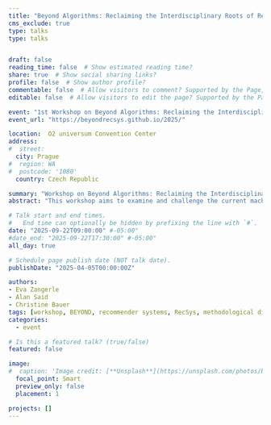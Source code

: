 ```yaml
---
title: "Beyond Algorithms: Reclaiming the Interdisciplinary Roots of Recommender Systems (BEYOND 2025)"
cms_exclude: true
type: talks
type: talks


draft: false
reading_time: false  # Show estimated reading time?
share: true  # Show social sharing links?
profile: false  # Show author profile?
commentable: false  # Allow visitors to comment? Supported by the Page, Post, and Docs content types.
editable: false  # Allow visitors to edit the page? Supported by the Page, Post, and Docs content types.

event: "1st Workshop on Beyond Algorithms: Reclaiming the Interdisciplinary Roots of Recommender Systems (BEYOND 2025), co-located with RecSys 2025"
event_url: "https://beyondrecsys.github.io/2025/"

location:  O2 universum Convention Center
address:
#  street: 
  city: Prague
#  region: WA
#  postcode: '1080'
  country: Czech Republic

summary: "Workshop on Beyond Algorithms: Reclaiming the Interdisciplinary Roots of Recommender Systems (BEYOND 2025), co-located with RecSys 2025."
abstract: "This workshop aims to examine and challenge the current machine learning dominance in recommender systems research by reconnecting the field with its interdisciplinary origins. While algorithmic advancements have produced remarkable technical progress, the field has gradually narrowed its methodological diversity, potentially overlooking crucial psychological, design, and human-centered dimensions that were foundational to early recommender systems research."

# Talk start and end times.
#   End time can optionally be hidden by prefixing the line with `#`.
date: "2025-09-22T09:00:00" #-05:00"
#date_end: "2025-09-22T17:30:00" #-05:00"
all_day: true

# Schedule page publish date (NOT talk date).
publishDate: "2025-04-05T00:00:00Z"

authors:
- Eva Zangerle
- Alan Said
- Christine Bauer
tags: [workshop, BEYOND, recommender systems, RecSys, methodological diversity, human-centered]
categories:
  - event

# Is this a featured talk? (true/false)
featured: false

image:
#  caption: 'Image credit: [**Unsplash**](https://unsplash.com/photos/bzdhc5b3Bxs)'
  focal_point: Smart
  preview_only: false
  placement: 1

projects: []
---
```

